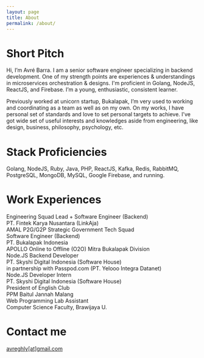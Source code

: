 ```yaml
---
layout: page
title: About
permalink: /about/
---
```


# Short Pitch

Hi, I’m Avré Barra. I am a senior software engineer specializing in backend development. One of my strength points are experiences & understandings in microservices orchestration & designs. I'm proficient in Golang, NodeJS, ReactJS, and Firebase. I’m a young, enthusiastic, consistent learner.

Previously worked at unicorn startup, Bukalapak, I’m very used to working and coordinating as a team as well as on my own. On my works, I have personal set of standards and love to set personal targets to achieve. I’ve got wide set of useful interests and knowledges aside from engineering, like design, business, philosophy, psychology, etc.

# Stack Proficiencies

Golang, NodeJS, Ruby, Java, PHP, ReactJS, Kafka, Redis, RabbitMQ, PostgreSQL, MongoDB, MySQL, Google Firebase, and running.

# Work Experiences

<div class="font-semibold">Engineering Squad Lead + Software Engineer (Backend)</div>
<div class="">PT. Fintek Karya Nusantara (LinkAja)</div>
<div class="text-xs font-light">AMAL P2G/G2P Strategic Government Tech Squad</div>

<div class="separator mt-5 font-light text-xs"></div>
<div class="font-semibold">Software Engineer (Backend)</div>
<div class="">PT. Bukalapak Indonesia</div>
<div class="text-xs font-light">APOLLO Online to Offline (O2O) Mitra Bukalapak Division</div>

<div class="separator mt-5 font-light text-xs"></div>
<div class="font-semibold">Node.JS Backend Developer</div>
<div class="">PT. Skyshi Digital Indonesia (Software House)</div>
<div class="text-xs font-light">in partnership with Passpod.com (PT. Yelooo Integra Datanet)</div>

<div class="separator mt-5 font-light text-xs"></div>
<div class="font-semibold">Node.JS Developer Intern</div>
<div class="">PT. Skyshi Digital Indonesia (Software House)</div>

<div class="separator mt-5 font-light text-xs"></div>
<div class="font-semibold">President of English Club</div>
<div class="">PPM Baitul Jannah Malang</div>

<div class="separator mt-5 font-light text-xs"></div>
<div class="font-semibold">Web Programming Lab Assistant</div>
<div class="">Computer Science Faculty, Brawijaya U. </div>

# Contact me

[avreghly[at]gmail.com](mailto:avreghly[at]gmail.com)
